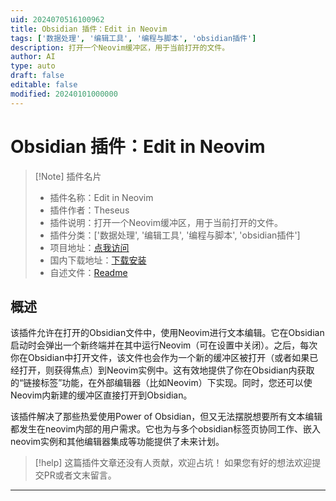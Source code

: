 ```yaml
---
uid: 2024070516100962
title: Obsidian 插件：Edit in Neovim
tags: ['数据处理', '编辑工具', '编程与脚本', 'obsidian插件']
description: 打开一个Neovim缓冲区，用于当前打开的文件。
author: AI
type: auto
draft: false
editable: false
modified: 20240101000000
---
```


# Obsidian 插件：Edit in Neovim

> [!Note] 插件名片
> - 插件名称：Edit in Neovim
> - 插件作者：Theseus
> - 插件说明：打开一个Neovim缓冲区，用于当前打开的文件。
> - 插件分类：['数据处理', '编辑工具', '编程与脚本', 'obsidian插件']
> - 项目地址：[点我访问](https://github.com/TheseusGrey/edit-in-neovim)
> - 国内下载地址：[下载安装](https://pkmer.cn/products/plugin/pluginMarket/?edit-in-neovim)
> - 自述文件：[Readme](https://ghproxy.net/https://raw.githubusercontent.com/TheseusGrey/edit-in-neovim/master/README.md)



## 概述

该插件允许在打开的Obsidian文件中，使用Neovim进行文本编辑。它在Obsidian启动时会弹出一个新终端并在其中运行Neovim（可在设置中关闭）。之后，每次你在Obsidian中打开文件，该文件也会作为一个新的缓冲区被打开（或者如果已经打开，则获得焦点）到Neovim实例中。这有效地提供了你在Obsidian内获取的“链接标签”功能，在外部编辑器（比如Neovim）下实现。同时，您还可以使Neovim内新建的缓冲区直接打开到Obsidian。

该插件解决了那些热爱使用Power of Obsidian，但又无法摆脱想要所有文本编辑都发生在neovim内部的用户需求。它也为与多个obsidian标签页协同工作、嵌入neovim实例和其他编辑器集成等功能提供了未来计划。


> [!help] 
> 这篇插件文章还没有人贡献，欢迎占坑！
> 如果您有好的想法欢迎提交PR或者文末留言。
> 

---



